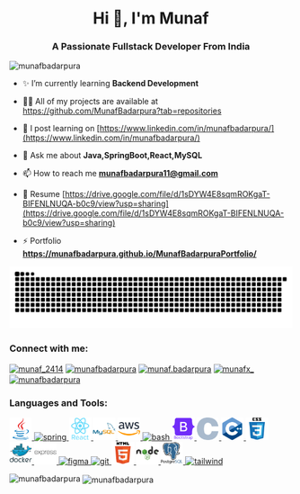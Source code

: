 <h1 align="center">Hi 👋, I'm Munaf</h1>
<h3 align="center">A Passionate Fullstack Developer From India</h3>

<p align="left"> <img src="https://komarev.com/ghpvc/?username=munafbadarpura&label=Profile%20views&color=0e75b6&style=flat" alt="munafbadarpura" /> </p>

- ✨ I’m currently learning **Backend Development**

- 👨‍💻 All of my projects are available at <a href="https://github.com/MunafBadarpura?tab=repositories">https://github.com/MunafBadarpura?tab=repositories</a><br>

- 📝 I post learning on [https://www.linkedin.com/in/munafbadarpura/](https://www.linkedin.com/in/munafbadarpura/)

- 💬 Ask me about **Java,SpringBoot,React,MySQL**

- 📫 How to reach me **munafbadarpura11@gmail.com**

- 🚀 Resume [https://drive.google.com/file/d/1sDYW4E8sqmROKgaT-BIFENLNUQA-b0c9/view?usp=sharing](https://drive.google.com/file/d/1sDYW4E8sqmROKgaT-BIFENLNUQA-b0c9/view?usp=sharing)

- ⚡ Portfolio **https://munafbadarpura.github.io/MunafBadarpuraPortfolio/**
<picture>
  <source media="(prefers-color-scheme: dark)" srcset="https://github.com/MunafBadarpura/MunafBadarpura/blob/output/github-snake-dark.svg">
  <source media="(prefers-color-scheme: light)" srcset="https://github.com/MunafBadarpura/MunafBadarpura/blob/output/github-snake.svg">
  <img src="https://github.com/MunafBadarpura/MunafBadarpura/blob/output/github-snake.svg" alt="GitHub Snake Animation">
</picture>

<h3 align="left">Connect with me:</h3>
<p align="left">
<a href="https://twitter.com/munaf_2414" target="blank"><img align="center" src="https://raw.githubusercontent.com/rahuldkjain/github-profile-readme-generator/master/src/images/icons/Social/twitter.svg" alt="munaf_2414" height="30" width="40" /></a>
<a href="https://linkedin.com/in/munafbadarpura" target="blank"><img align="center" src="https://raw.githubusercontent.com/rahuldkjain/github-profile-readme-generator/master/src/images/icons/Social/linked-in-alt.svg" alt="munafbadarpura" height="30" width="40" /></a>
<a href="https://fb.com/munaf.badarpura" target="blank"><img align="center" src="https://raw.githubusercontent.com/rahuldkjain/github-profile-readme-generator/master/src/images/icons/Social/facebook.svg" alt="munaf.badarpura" height="30" width="40" /></a>
<a href="https://instagram.com/munafx_" target="blank"><img align="center" src="https://raw.githubusercontent.com/rahuldkjain/github-profile-readme-generator/master/src/images/icons/Social/instagram.svg" alt="munafx_" height="30" width="40" /></a>
<a href="https://www.leetcode.com/munafbadarpura" target="blank"><img align="center" src="https://raw.githubusercontent.com/rahuldkjain/github-profile-readme-generator/master/src/images/icons/Social/leet-code.svg" alt="munafbadarpura" height="30" width="40" /></a>
</p>

<h3 align="left">Languages and Tools:</h3>
<p align="left"> 
  <a href="https://www.java.com" target="_blank" rel="noreferrer"> 
    <img src="https://raw.githubusercontent.com/devicons/devicon/master/icons/java/java-original.svg" alt="java" width="40" height="40"/> 
  </a> 
  <a href="https://spring.io/" target="_blank" rel="noreferrer"> 
    <img src="https://www.vectorlogo.zone/logos/springio/springio-icon.svg" alt="spring" width="40" height="40"/> 
  </a> 
  <a href="https://reactjs.org/" target="_blank" rel="noreferrer"> 
    <img src="https://raw.githubusercontent.com/devicons/devicon/master/icons/react/react-original-wordmark.svg" alt="react" width="40" height="40"/> 
  </a> 
  <a href="https://www.mysql.com/" target="_blank" rel="noreferrer"> 
    <img src="https://raw.githubusercontent.com/devicons/devicon/master/icons/mysql/mysql-original-wordmark.svg" alt="mysql" width="40" height="40"/> 
  </a> 

  <!-- Other technologies -->
  <a href="https://aws.amazon.com" target="_blank" rel="noreferrer"> 
    <img src="https://raw.githubusercontent.com/devicons/devicon/master/icons/amazonwebservices/amazonwebservices-original-wordmark.svg" alt="aws" width="40" height="40"/> 
  </a> 
  <a href="https://www.gnu.org/software/bash/" target="_blank" rel="noreferrer"> 
    <img src="https://www.vectorlogo.zone/logos/gnu_bash/gnu_bash-icon.svg" alt="bash" width="40" height="40"/> 
  </a> 
  <a href="https://getbootstrap.com" target="_blank" rel="noreferrer"> 
    <img src="https://raw.githubusercontent.com/devicons/devicon/master/icons/bootstrap/bootstrap-plain-wordmark.svg" alt="bootstrap" width="40" height="40"/> 
  </a> 
  <a href="https://www.cprogramming.com/" target="_blank" rel="noreferrer"> 
    <img src="https://raw.githubusercontent.com/devicons/devicon/master/icons/c/c-original.svg" alt="c" width="40" height="40"/> 
  </a> 
  <a href="https://www.w3schools.com/cpp/" target="_blank" rel="noreferrer"> 
    <img src="https://raw.githubusercontent.com/devicons/devicon/master/icons/cplusplus/cplusplus-original.svg" alt="cplusplus" width="40" height="40"/> 
  </a> 
  <a href="https://www.w3schools.com/css/" target="_blank" rel="noreferrer"> 
    <img src="https://raw.githubusercontent.com/devicons/devicon/master/icons/css3/css3-original-wordmark.svg" alt="css3" width="40" height="40"/> 
  </a> 
  <a href="https://www.docker.com/" target="_blank" rel="noreferrer"> 
    <img src="https://raw.githubusercontent.com/devicons/devicon/master/icons/docker/docker-original-wordmark.svg" alt="docker" width="40" height="40"/> 
  </a> 
  <a href="https://expressjs.com" target="_blank" rel="noreferrer"> 
    <img src="https://raw.githubusercontent.com/devicons/devicon/master/icons/express/express-original-wordmark.svg" alt="express" width="40" height="40"/> 
  </a> 
  <a href="https://www.figma.com/" target="_blank" rel="noreferrer"> 
    <img src="https://www.vectorlogo.zone/logos/figma/figma-icon.svg" alt="figma" width="40" height="40"/> 
  </a> 
  <a href="https://git-scm.com/" target="_blank" rel="noreferrer"> 
    <img src="https://www.vectorlogo.zone/logos/git-scm/git-scm-icon.svg" alt="git" width="40" height="40"/> 
  </a> 
  <a href="https://www.w3.org/html/" target="_blank" rel="noreferrer"> 
    <img src="https://raw.githubusercontent.com/devicons/devicon/master/icons/html5/html5-original-wordmark.svg" alt="html5" width="40" height="40"/> 
  </a> 
  <a href="https://nodejs.org" target="_blank" rel="noreferrer"> 
    <img src="https://raw.githubusercontent.com/devicons/devicon/master/icons/nodejs/nodejs-original-wordmark.svg" alt="nodejs" width="40" height="40"/> 
  </a> 
  <a href="https://www.postgresql.org" target="_blank" rel="noreferrer"> 
    <img src="https://raw.githubusercontent.com/devicons/devicon/master/icons/postgresql/postgresql-original-wordmark.svg" alt="postgresql" width="40" height="40"/> 
  </a> 
  <a href="https://tailwindcss.com/" target="_blank" rel="noreferrer"> 
    <img src="https://www.vectorlogo.zone/logos/tailwindcss/tailwindcss-icon.svg" alt="tailwind" width="40" height="40"/> 
  </a>
</p>

<p><img align="left" src="https://github-readme-stats.vercel.app/api/top-langs?username=munafbadarpura&show_icons=true&locale=en&layout=compact" alt="munafbadarpura" /></p>

<p>&nbsp;<img align="center" src="https://github-readme-stats.vercel.app/api?username=munafbadarpura&show_icons=true&locale=en" alt="munafbadarpura" /></p>
